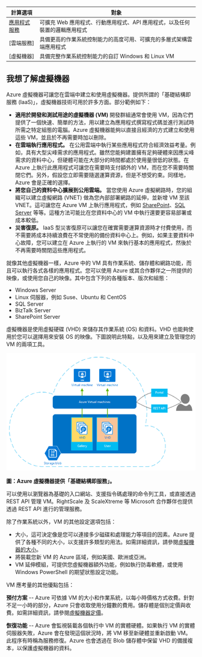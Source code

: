 | 計算選項 | 對象 |
| ------------------ | --------   |
| [應用程式服務](../app-service-web-overview.md) | 可擴充 Web 應用程式、行動應用程式、API 應用程式，以及任何裝置的邏輯應用程式 |
| [雲端服務] | 具備更高的作業系統控制能力的高度可用、可擴充的多層式架構雲端應用程式 |
| [虛擬機器] | 具備完整作業系統控制能力的自訂 Windows 和 Linux VM |

<a name="tellmevm"></a>
## 我想了解虛擬機器

Azure 虛擬機器可讓您在雲端中建立和使用虛擬機器。提供所謂的「基礎結構即服務 (IaaS)」，虛擬機器技術可用於許多方面。部分範例如下：

- **適用於開發和測試用途的虛擬機器 (VM)** 開發群組通常會使用 VM，因為它們提供了一個快速、簡單的方法，用以建立為應用程式撰寫程式碼並進行測試時所需之特定組態的電腦。Azure 虛擬機器能夠以直接且經濟的方式建立和使用這些 VM，並且於不再需要時加以刪除。
- **在雲端執行應用程式。** 在公用雲端中執行某些應用程式符合經濟效益考量。例如，具有大型尖峰需求的應用程式。雖然您能夠建置擁有足夠硬體來因應尖峰需求的資料中心，但硬體可能在大部分的時間都處於使用量很低的狀態。在 Azure 上執行此應用程式可讓您在需要時支付額外的 VM，而在您不需要時關閉它們。另外，假設您立即需要隨選運算資源，但是不想受約束。同樣地，Azure 會是正確的選擇。
- **將您自己的資料中心擴展到公用雲端。** 當您使用 Azure 虛擬網路時，您的組織可以建立虛擬網路 (VNET) 做為您內部部署網路的延伸，並新增 VM 至該 VNET。這可讓您在 Azure VM 上執行應用程式，例如 [SharePoint](virtual-machines-sharepoint-infrastructure-services.md)、[SQL Server](virtual-machines-sql-server-infrastructure-services.md) 等等。這種方法可能比在您資料中心的 VM 中執行還要更容易部署或成本較低。   
- **災害復原。** IaaS 型災害復原可以讓您在確實需要運算資源時才付費使用，而不需要將成本持續浪費在不常使用的備份資料中心上。例如，如果主要資料中心故障，您可以建立在 Azure 上執行的 VM 來執行基本的應用程式，然後於不再需要時關閉這些應用程式。

就像其他虛擬機器一樣，Azure 中的 VM 具有作業系統、儲存體和網路功能，而且可以執行各式各樣的應用程式。您可以使用 Azure 或其合作夥伴之一所提供的映像，或使用您自己的映像。其中包含下列的各種版本、版次和組態：
 
-	Windows Server 
-	Linux 伺服器，例如 Suse、Ubuntu 和 CentOS
-	SQL Server
-	BizTalk Server 
-	SharePoint Server

虛擬機器是使用虛擬硬碟 (VHD) 來儲存其作業系統 (OS) 和資料。VHD 也能夠使用於您可以選擇用來安裝 OS 的映像。下圖說明此特點，以及用來建立及管理您的 VM 的兩項工具。

<a name="fig_createvms"></a> ![vm\_diagram](./media/virtual-machines-choose-me-content/diagram.png)

**圖：Azure 虛擬機器提供「基礎結構即服務」。**

可以使用以瀏覽器為基礎的入口網站、支援指令碼處理的命令列工具，或直接透過 REST API 管理 VM。RightScale 及 ScaleXtreme 等 Microsoft 合作夥伴也提供透過 REST API 進行的管理服務。

除了作業系統以外，VM 的其他設定選項包括：

- 大小，這可決定像是您可以連接多少磁碟和處理能力等項目的因素。Azure 提供了各種不同的大小，以支援許多類型的用法。如需詳細資訊，請參閱[虛擬機器的大小](virtual-machines-size-specs.md)。  
- 將裝載您新 VM 的 Azure 區域，例如美國、歐洲或亞洲。 
- VM 延伸模組，可提供您虛擬機器額外功能，例如執行防毒軟體，或使用 Windows PowerShell 的期望狀態設定功能。

VM 應考量的其他優點包括：

**預付方案** -- Azure 可依據 VM 的大小和作業系統，以每小時價格方式收費。針對不足一小時的部分，Azure 只會收取使用分鐘數的費用。儲存體是個別定價與收費。如需詳細資訊，請參閱[虛擬機器定價](http://azure.microsoft.com/pricing/details/virtual-machines/)。

**恢復功能** -- Azure 會監視裝載各個執行中 VM 的實體硬體。如果執行 VM 的實體伺服器失敗，Azure 會在發現這個狀況時，將 VM 移至新硬體並重新啟動 VM。此程序有時稱為服務修復。Azure 也會透過在 Blob 儲存體中保留 VHD 的備援複本，以保護虛擬機器的資料。

<!---HONumber=Oct15_HO3-->